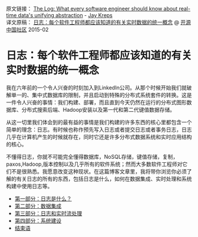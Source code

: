 原文链接： [The Log: What every software engineer should know about real-time data's unifying abstraction](https://engineering.linkedin.com/distributed-systems/log-what-every-software-engineer-should-know-about-real-time-datas-unifying) - [Jay Kreps](http://www.linkedin.com/in/jaykreps)   
译文原稿： [日志：每个软件工程师都应该知道的有关实时数据的统一概念](http://www.oschina.net/translate/log-what-every-software-engineer-should-know-about-real-time-datas-unifying) @ [开源中国社区](http://www.oschina.net/) 2015-02

日志：每个软件工程师都应该知道的有关实时数据的统一概念
=====================================================================

我在六年前的一个令人兴奋的时刻加入到LinkedIn公司。从那个时候开始我们就破解单一的、集中式数据库的限制，并且启动到特殊的分布式系统套件的转换。这是一件令人兴奋的事情：我们构建、部署，而且直到今天仍然在运行的分布式图形数据库、分布式搜索后端、Hadoop安装以及第一代和第二代键值数据存储。

从这一切里我们体会到的最有益的事情是我们构建的许多东西的核心里都包含一个简单的理念：日志。有时候也称作预先写入日志或者提交日志或者事务日志，日志几乎在计算机产生的时候就存在，同时它还是许多分布式数据系统和实时应用结构的核心。

不懂得日志，你就不可能完全懂得数据库，NoSQL存储，键值存储，复制，paxos,Hadoop,版本控制以及几乎所有的软件系统；然而大多数软件工程师对它们不是很熟悉。我愿意改变这种现状。在这篇博客文章里，我将带你浏览你必须了解的有关日志的所有的东西，包括日志是什么，如何在数据集成、实时处理和系统构建中使用日志等。

- [第一部分：日志是什么？](part1.md)
- [第二部分：数据集成](part2.md)
- [第三部分：日志和实时流处理](part3.md)
- [第四部分：系统建设](part4.md)
- [结束语](the-end.md)
